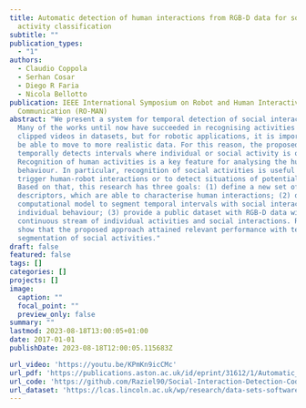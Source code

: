 ```yaml
---
title: Automatic detection of human interactions from RGB-D data for social
  activity classification
subtitle: ""
publication_types:
  - "1"
authors:
  - Claudio Coppola
  - Serhan Cosar
  - Diego R Faria
  - Nicola Bellotto
publication: IEEE International Symposium on Robot and Human Interactive
  Communication (RO-MAN)
abstract: "We present a system for temporal detection of social interactions.
  Many of the works until now have succeeded in recognising activities from
  clipped videos in datasets, but for robotic applications, it is important to
  be able to move to more realistic data. For this reason, the proposed approach
  temporally detects intervals where individual or social activity is occurring.
  Recognition of human activities is a key feature for analysing the human
  behaviour. In particular, recognition of social activities is useful to
  trigger human-robot interactions or to detect situations of potential danger.
  Based on that, this research has three goals: (1) define a new set of
  descriptors, which are able to characterise human interactions; (2) develop a
  computational model to segment temporal intervals with social interaction or
  individual behaviour; (3) provide a public dataset with RGB-D data with
  continuous stream of individual activities and social interactions. Results
  show that the proposed approach attained relevant performance with temporal
  segmentation of social activities."
draft: false
featured: false
tags: []
categories: []
projects: []
image:
  caption: ""
  focal_point: ""
  preview_only: false
summary: ""
lastmod: 2023-08-18T13:00:05+01:00
date: 2017-01-01
publishDate: 2023-08-18T12:00:05.115683Z

url_video: 'https://youtu.be/KPmKn9icCMc'
url_pdf: 'https://publications.aston.ac.uk/id/eprint/31612/1/Automatic_Detection_of_Human_Interactions_from_RGB_D_Data_for_Social_Activity_Classification.pdf'
url_code: 'https://github.com/Raziel90/Social-Interaction-Detection-Code'
url_dataset: 'https://lcas.lincoln.ac.uk/wp/research/data-sets-software/uol-3d-social-interaction-dataset/'
---
```

